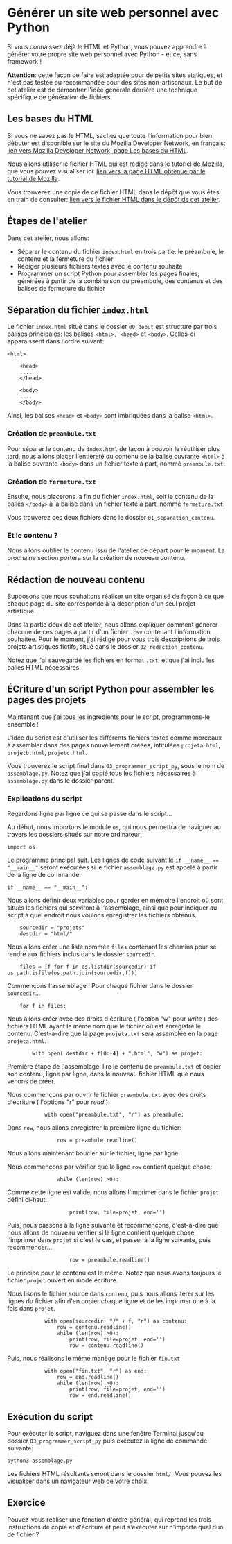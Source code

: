 # Générer un site web personnel avec Python

Si vous connaissez déjà le HTML et Python, vous pouvez apprendre à générer votre propre site web personnel avec Python - et ce, sans framework ! 

**Attention**: cette façon de faire est adaptée pour de petits sites statiques, et n'est pas testée ou recommandée pour des sites non-artisanaux. Le but de cet atelier est de démontrer l'idée générale derrière une technique spécifique de génération de fichiers.

## Les bases du HTML

Si vous ne savez pas le HTML, sachez que toute l'information pour bien débuter est disponible sur le site du Mozilla Developer Network, en français: [lien vers Mozilla Developer Network, page Les bases du HTML](https://developer.mozilla.org/fr/docs/Learn/Getting_started_with_the_web/HTML_basics).

Nous allons utiliser le fichier HTML qui est rédigé dans le tutoriel de Mozilla, que vous pouvez visualiser ici: [lien vers la page HTML obtenue par le tutorial de Mozilla](https://developer.mozilla.org/fr/docs/Learn/Getting_started_with_the_web/HTML_basics).

Vous trouverez une copie de ce fichier HTML dans le dépôt que vous êtes en train de consulter: [lien vers le fichier HTML dans le dépôt de cet atelier](lien).

## Étapes de l'atelier

Dans cet atelier, nous allons:

* Séparer le contenu du fichier `index.html` en trois partie: le préambule, le contenu et la fermeture du fichier
* Rédiger plusieurs fichiers textes avec le contenu souhaité
* Programmer un script Python pour assembler les pages finales, générées à partir de la combinaison du préambule, des contenus et des balises de fermeture du fichier

## Séparation du fichier `index.html`

Le fichier `index.html` situé dans le dossier `00_debut` est structuré par trois balises principales: les balises `<html>, <head>` et `<body>`. Celles-ci apparaissent dans l'ordre suivant:

    <html>
    
        <head>
        ....
        </head>
       
        <body>
        ....
        </body>
        
   </html>

Ainsi, les balises `<head>` et `<body>` sont imbriquées dans la balise `<html>`.

### Création de `preambule.txt`

Pour séparer le contenu de `index.html` de façon à pouvoir le réutiliser plus tard, nous allons placer l'entièreté du contenu de la balise ouvrante `<html>` à la balise ouvrante `<body>` dans un fichier texte à part, nommé `preambule.txt`.

### Création de `fermeture.txt`

Ensuite, nous placerons la fin du fichier `index.html`, soit le contenu de la balies `</body>` à la balise </html> dans un fichier texte à part, nommé `fermeture.txt`.

Vous trouverez ces deux fichiers dans le dossier `01_separation_contenu`.
  
### Et le contenu ?

Nous allons oublier le contenu issu de l'atelier de départ pour le moment. La prochaine section portera sur la création de nouveau contenu.

## Rédaction de nouveau contenu

Supposons que nous souhaitons réaliser un site organisé de façon à ce que chaque page du site corresponde à la description d'un seul projet artistique.

Dans la partie deux de cet atelier, nous allons expliquer comment générer chacune de ces pages à partir d'un fichier `.csv` contenant l'information souhaitée. Pour le moment, j'ai rédigé pour vous trois descriptions de trois projets artistiques fictifs, situé dans le dossier `02_redaction_contenu`.

Notez que j'ai sauvegardé les fichiers en format `.txt`, et que j'ai inclu les balies HTML nécessaires.

## ÉCriture d'un script Python pour assembler les pages des projets

Maintenant que j'ai tous les ingrédients pour le script, programmons-le ensemble !

L'idée du script est d'utiliser les différents fichiers textes comme morceaux à assembler dans des pages nouvellement créées, intitulées `projeta.html`, `projetb.html`, `projetc.html`.

Vous trouverez le script final dans `03_programmer_script_py`, sous le nom de `assemblage.py`. Notez que j'ai copié tous les fichiers nécessaires à `assemblage.py` dans le dossier parent. 

### Explications du script

Regardons ligne par ligne ce qui se passe dans le script...

Au début, nous importons le module `os`, qui nous permettra de naviguer au travers les dossiers situés sur notre ordinateur:

    import os

Le programme principal suit. Les lignes de code suivant le `if __name__ == "__main__"` seront exécutées si le fichier `assemblage.py` est appelé à partir de la ligne de commande.

    if __name__ == "__main__":
    
Nous allons définir deux variables pour garder en mémoire l'endroit où sont situés les fichiers qui serviront à l'assemblage, ainsi que pour indiquer au script à quel endroit nous voulons enregistrer les fichiers obtenus.

        sourcedir = "projets"
        destdir = "html/"

Nous allons créer une liste nommée `files` contenant les chemins pour se rendre aux fichiers inclus dans le dossier `sourcedir`.

        files = [f for f in os.listdir(sourcedir) if os.path.isfile(os.path.join(sourcedir,f))]

Commençons l'assemblage ! Pour chaque fichier dans le dossier `sourcedir`...

        for f in files:
        
Nous allons créer avec des droits d'écriture ( l'option "w" pour *write* ) des fichiers HTML ayant le même nom que le fichier où est enregistré le contenu. C'est-à-dire que la page `projeta.txt` sera assemblée en la page `projeta.html`.

            with open( destdir + f[0:-4] + ".html", "w") as projet:

Première étape de l'assemblage: lire le contenu de `preambule.txt` et copier son contenu, ligne par ligne, dans le nouveau fichier HTML que nous venons de créer.

Nous commençons par ouvrir le fichier `preambule.txt` avec des droits d'écriture ( l'options "r" pour *read* ):

                with open("preambule.txt", "r") as preambule:

Dans `row`, nous allons enregistrer la première ligne du fichier:

                    row = preambule.readline()

Nous allons maintenant boucler sur le fichier, ligne par ligne.

Nous commençons par vérifier que la ligne `row` contient quelque chose:

                    while (len(row) >0):
                    
Comme cette ligne est valide, nous allons l'imprimer dans le fichier `projet` défini ci-haut:

                        print(row, file=projet, end='')

Puis, nous passons à la ligne suivante et recommençons, c'est-à-dire que nous allons de nouveau vérifier si la ligne contient quelque chose, l'imprimer dans `projet` si c'est le cas, et passer à la ligne suivante, puis recommencer...

                        row = preambule.readline()

Le principe pour le contenu est le même. Notez que nous avons toujours le fichier `projet` ouvert en mode écriture. 

Nous lisons le fichier source dans `contenu`, puis nous allons itérer sur les lignes du fichier afin d'en copier chaque ligne et de les imprimer une à la fois dans `projet`.

                with open(sourcedir+ "/" + f, "r") as contenu:
                    row = contenu.readline()
                    while (len(row) >0):
                        print(row, file=projet, end='')
                        row = contenu.readline()

Puis, nous réalisons le même manège pour le fichier `fin.txt`

                with open("fin.txt", "r") as end:
                    row = end.readline()
                    while (len(row) >0):
                        print(row, file=projet, end='')
                        row = end.readline()

## Exécution du script

Pour exécuter le script, naviguez dans une fenêtre Terminal jusqu'au dossier `03_programmer_script_py` puis exécutez la ligne de commande suivante:

    python3 assemblage.py

Les fichiers HTML résultants seront dans le dossier `html/`. Vous pouvez les visualiser dans un navigateur web de votre choix.

## Exercice

Pouvez-vous réaliser une fonction d'ordre général, qui reprend les trois instructions de copie et d'écriture et peut s'exécuter sur n'importe quel duo de fichier ?


